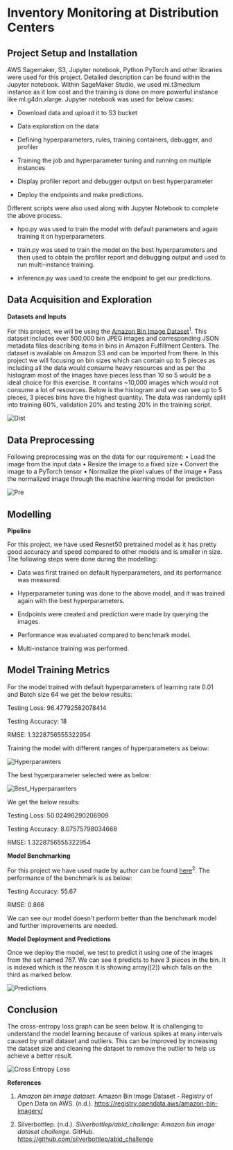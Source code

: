 # Inventory Monitoring at Distribution Centers

## Project Setup and Installation

AWS Sagemaker, S3, Jupyter notebook, Python PyTorch and other libraries
were used for this project. Detailed description can be found within the
Jupyter notebook. Within SageMaker Studio, we used ml.t3medium instance
as it low cost and the training is done on more powerful instance like
ml.g4dn.xlarge. Jupyter notebook was used for below cases:

-   Download data and upload it to S3 bucket

-   Data exploration on the data

-   Defining hyperparameters, rules, training containers, debugger, and
    profiler

-   Training the job and hyperparameter tuning and running on multiple
    instances

-   Display profiler report and debugger output on best hyperparameter

-   Deploy the endpoints and make predictions.

Different scripts were also used along with Jupyter Notebook to complete
the above process.

-   hpo.py was used to train the model with default parameters and again
    training it on hyperparameters.

-   train.py was used to train the model on the best hyperparameters and
    then used to obtain the profiler report and debugging output and
    used to run multi-instance training.

-   inference.py was used to create the endpoint to get our predictions.

## Data Acquisition and Exploration

**Datasets and Inputs**

For this project, we will be using the [Amazon Bin Image
Dataset](https://registry.opendata.aws/amazon-bin-imagery/)<sup>1</sup>. This
dataset includes over 500,000 bin JPEG images and corresponding JSON
metadata files describing items in bins in Amazon Fulfillment Centers.
The dataset is available on Amazon S3 and can be imported from there. In
this project we will focusing on bin sizes which can contain up to 5
pieces as including all the data would consume heavy resources and as
per the histogram most of the images have pieces less than 10 so 5 would
be a ideal choice for this exercise. It contains \~10,000 images which
would not consume a lot of resources. Below is the histogram and we can
see up to 5 pieces, 3 pieces bins have the highest quantity. The data
was randomly split into training 60%, validation 20% and testing 20% in
the training script.

![Dist](misc-snaps/dist.png)

## Data Preprocessing

Following preprocessing was on the data for our requirement:
•	Load the image from the input data
•	Resize the image to a fixed size
•	Convert the image to a PyTorch tensor
•	Normalize the pixel values of the image
•	Pass the normalized image through the machine learning model for prediction


![Pre](misc-snaps/prepos.png)

## Modelling

**Pipeline**

For this project, we have used Resnet50 pretrained model as it has
pretty good accuracy and speed compared to other models and is smaller
in size. The following steps were done during the modelling:

-   Data was first trained on default hyperparameters, and its
    performance was measured.

-   Hyperparameter tuning was done to the above model, and it was
    trained again with the best hyperparameters.

-   Endpoints were created and prediction were made by querying the
    images.

-   Performance was evaluated compared to benchmark model.

-   Multi-instance training was performed.

## Model Training Metrics

For the model trained with default hyperparameters of learning rate 0.01
and Batch size 64 we get the below results:

Testing Loss: 96.47792582078414

Testing Accuracy: 18

RMSE: 1.3228756555322954

Training the model with different ranges of hyperparameters as below:

![Hyperparamters](misc-snaps/hpo.png)

The best hyperparameter selected were as below:

![Best_Hyperparamters](misc-snaps/best_hpo.png)

We get the below results:

Testing Loss: 50.02496290206909

Testing Accuracy: 8.07575798034668

RMSE: 1.3228756555322954

**Model Benchmarking**

For this project we have used made by author can be found
[here](https://github.com/silverbottlep/abid_challenge)<sup>2</sup>. The
performance of the benchmark is as below:

Testing Accuracy: 55.67

RMSE: 0.866

We can see our model doesn't perform better than the benchmark model and
further improvements are needed.

**Model Deployment and Predictions**

Once we deploy the model, we test to predict it using one of the images
from the set named 767. We can see it predicts to have 3 pieces in the
bin. It is indexed which is the reason it is showing array(\[2\]) which
falls on the third as marked below.

![Predictions](misc-snaps/preds.png)

## Conclusion

The cross-entropy loss graph can be seen below. It is challenging to
understand the model learning because of various spikes at many
intervals caused by small dataset and outliers. This can be improved by
increasing the dataset size and cleaning the dataset to remove the
outlier to help us achieve a better result.

![Cross Entropy Loss](misc-snaps/cel.png)

**References**


1.  *Amazon bin image dataset*. Amazon Bin Image Dataset - Registry of
    Open Data on AWS. (n.d.).
    https://registry.opendata.aws/amazon-bin-imagery/

2.  Silverbottlep. (n.d.). *Silverbottlep/abid_challenge: Amazon bin
    image dataset challenge*. GitHub.
    https://github.com/silverbottlep/abid_challenge
